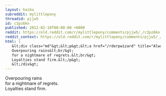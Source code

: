 ```yaml
---
layout: haiku
subreddit: mylittlepony
threadid: pjjw5
id: c3pz6kn
published: 2012-02-10T00:00:00 +0000
reddit: https://old.reddit.com/r/mylittlepony/comments/pjjw5/_/c3pz6kn
reddit_context: https://old.reddit.com/r/mylittlepony/comments/pjjw5/_/c3pz6kn?context=3
html: |
   &lt;div class="md"&gt;&lt;p&gt;&lt;a href="/rderpwizard" title="Always Relevant / Important Work Incomplete / Paper Bag Princess"&gt;&lt;/a&gt;
   Overpouring rains&lt;br/&gt;
   for a nightmare of regrets.&lt;br/&gt;
   Loyalties stand firm.&lt;/p&gt;
   &lt;/div&gt;
---
```


[](/rderpwizard "Always Relevant / Important Work Incomplete / Paper Bag Princess")
Overpouring rains  
for a nightmare of regrets.  
Loyalties stand firm.
